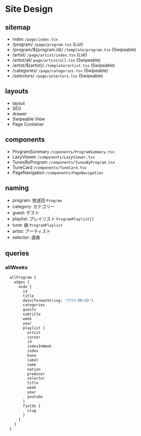 
# Site Design

## sitemap

- index `/page/index.tsx`
- /program/ `/page/program.tsx` (List)
- /program/${program.id}/ `/template/program.tsx` (Swipeable)
- /artist/ `/page/artist/index.tsx` (List)
- /artist/all/ `page/artist/all.tsx` (Swipeable)
- /artist/${artist}/ `/template/artist.tsx` (Swipeable)
- /categories/ `/page/categories.tsx` (Swipeable)
- /selectors/ `/page/selectors.tsx` (Swipeable)

## layouts

- layout
- SEO
- drawer
- Swipeable View
- Page Container

## components

- ProgramSummary `/coponents/ProgramSummary.tsx`
- LazyViewer `/components/LazyViewer.tsx`
- TunesByProgram `/components/TunesByProgram.tsx`
- TuneCard `/components/TuneCard.tsx`
- PageNavigation `/components/PageNavigation`

## naming

- program: 放送回 `Program`
- category: カテゴリー
- guest: ゲスト
- playlist: プレイリスト `ProgramPlaylist[]`
- tune: 曲 `ProgramPlaylist`
- artist: アーティスト
- selector: 選曲

## queries

### allWeeks

```graphql
  allProgram {
    edges {
      node {
        id
        title
        date(formatString: "YYYY-MM-DD")
        categories
        guests
        subtitle
        week
        year
        playlist {
          artist
          corner
          id
          indexInWeek
          index
          kana
          label
          name
          nation
          producer
          selector
          title
          week
          year
          youtube
        }
        fields {
          slug
        }
      }
    }
  }
```
